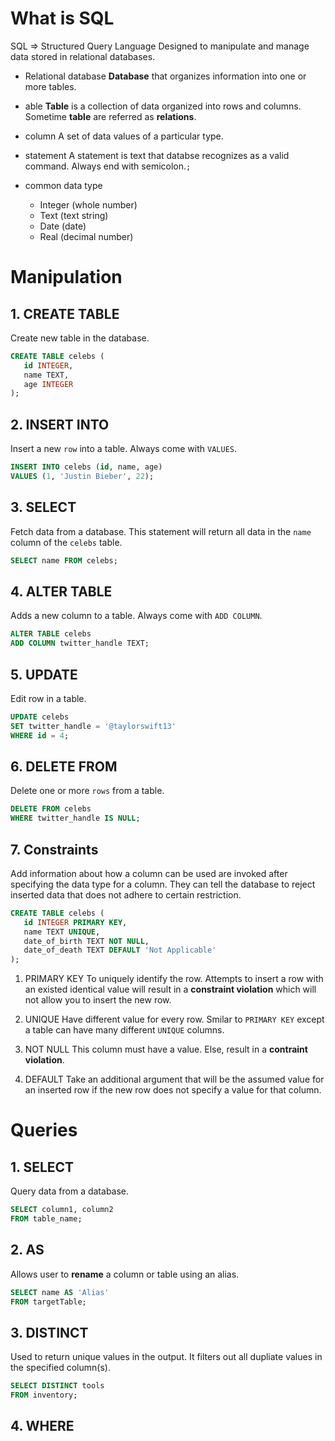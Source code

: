 # What is SQL

SQL => Structured Query Language
Designed to manipulate and manage data stored in relational databases.

- Relational database
__Database__ that organizes information into one or more tables.

- able
__Table__ is a collection of data organized into rows and columns. Sometime __table__ are referred as __relations__.

- column
A set of data values of a particular type.

- statement
A statement is text that databse recognizes as a valid command. Always end with semicolon.`;`

- common data type
   - Integer (whole number)
   - Text (text string)
   - Date (date)
   - Real (decimal number)

# Manipulation

## 1. CREATE TABLE
Create new table in the database.
```sql
CREATE TABLE celebs (
   id INTEGER, 
   name TEXT, 
   age INTEGER
);
```

## 2. INSERT INTO
Insert a new `row` into a table.
Always come with `VALUES`.
```sql
INSERT INTO celebs (id, name, age) 
VALUES (1, 'Justin Bieber', 22);
```

## 3. SELECT
Fetch data from a database. This statement will return all data in the `name` column of the `celebs` table.
```sql
SELECT name FROM celebs;
```

## 4. ALTER TABLE
Adds a new column to a table.
Always come with `ADD COLUMN`.
```sql
ALTER TABLE celebs 
ADD COLUMN twitter_handle TEXT;
```

## 5. UPDATE
Edit row in a table.
```sql
UPDATE celebs 
SET twitter_handle = '@taylorswift13' 
WHERE id = 4;
```

## 6. DELETE FROM
Delete one or more `rows` from a table.
```sql
DELETE FROM celebs 
WHERE twitter_handle IS NULL;
```

## 7. __Constraints__
Add information about how a column can be used are invoked after specifying the data type for a column. They can tell the database to reject inserted data that does not adhere to certain restriction.
```sql
CREATE TABLE celebs (
   id INTEGER PRIMARY KEY, 
   name TEXT UNIQUE,
   date_of_birth TEXT NOT NULL,
   date_of_death TEXT DEFAULT 'Not Applicable'
);
```
   1. PRIMARY KEY
   To uniquely identify the row.
   Attempts to insert a row with an existed identical value will result in a __constraint violation__ which will not allow you to insert the new row.

   2. UNIQUE
   Have different value for every row. Smilar to `PRIMARY KEY` except a table can have many different `UNIQUE` columns.

   3. NOT NULL
   This column must have a value. Else, result in a __contraint violation__.

   4. DEFAULT
   Take an additional argument that will be the assumed value for an inserted row if the new row does not specify a value for that column.



# Queries

## 1. SELECT
Query data from a database.
```sql
SELECT column1, column2 
FROM table_name;
```

## 2. AS
Allows user to __rename__ a column or table using an alias.
```sql
SELECT name AS 'Alias'
FROM targetTable;
```

## 3. DISTINCT
Used to return unique values in the output. It filters out all dupliate values in the specified column(s).
```sql
SELECT DISTINCT tools 
FROM inventory;
```

## 4. WHERE
